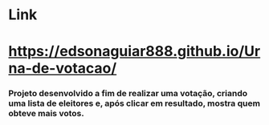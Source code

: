 # Link
# https://edsonaguiar888.github.io/Urna-de-votacao/

### Projeto desenvolvido a fim de realizar uma votação, criando uma lista de eleitores e, após clicar em resultado, mostra quem obteve mais votos.



